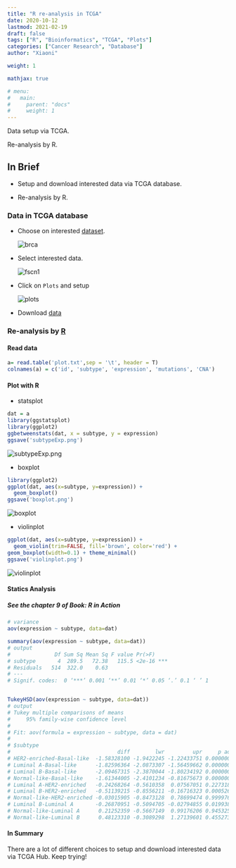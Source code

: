 ```yaml
---
title: "R re-analysis in TCGA"
date: 2020-10-12
lastmod: 2021-02-19
draft: false
tags: ["R", "Bioinformatics", "TCGA", "Plots"]
categories: ["Cancer Research", "Database"]
author: "Xiaoni"

weight: 1

mathjax: true

# menu:
#   main:
#     parent: "docs"
#     weight: 1
---
```


Data setup via TCGA.

Re-analysis by R.

<!--more-->

## In Brief

- Setup and download interested data via TCGA database.

- Re-analysis by R.

### Data in TCGA database

- Choose on interested [dataset](https://www.cbioportal.org/).
  
  ![brca](brca.png)

- Select interested data.
  
  ![fscn1](fscn1.png)

- Click on `Plots` and setup
  
  ![plots](plots.png)

- Download [data](plot.txt)
  
### Re-analysis by [R](r.Rmd)

#### Read data

```r
a= read.table('plot.txt',sep = '\t', header = T)
colnames(a) = c('id', 'subtype', 'expression', 'mutations', 'CNA')
```

#### Plot with R

- statsplot

```r
dat = a
library(ggstatsplot)
library(ggplot2)
ggbetweenstats(dat, x = subtype, y = expression)
ggsave('subtypeExp.png')
```

![subtypeExp.png](subtypeExp.png)

- boxplot
  
```r
library(ggplot2)
ggplot(dat, aes(x=subtype, y=expression)) +
  geom_boxplot()
ggsave('boxplot.png')
```

![boxplot](boxplot.png)

- violinplot
  
```r
ggplot(dat, aes(x=subtype, y=expression)) +
  geom_violin(trim=FALSE, fill='brown', color='red') +
geom_boxplot(width=0.1) + theme_minimal()
ggsave('violinplot.png')
```

![violinplot](violinplot.png)

#### Statics Analysis

##### See the chapter 9 of Book: R in Action

```r
# variance
aov(expression ~ subtype, data=dat)

summary(aov(expression ~ subtype, data=dat))
# output
#              Df Sum Sq Mean Sq F value Pr(>F)
# subtype       4  289.5   72.38   115.5 <2e-16 ***
# Residuals   514  322.0    0.63
# ---
# Signif. codes:  0 ‘***’ 0.001 ‘**’ 0.01 ‘*’ 0.05 ‘.’ 0.1 ‘ ’ 1


TukeyHSD(aov(expression ~ subtype, data=dat))
# output
# Tukey multiple comparisons of means
#     95% family-wise confidence level
#
# Fit: aov(formula = expression ~ subtype, data = dat)
#
# $subtype
#                                  diff        lwr         upr     p adj
# HER2-enriched-Basal-like  -1.58328100 -1.9422245 -1.22433751 0.0000000
# Luminal A-Basal-like      -1.82596364 -2.0873307 -1.56459662 0.0000000
# Luminal B-Basal-like      -2.09467315 -2.3870044 -1.80234192 0.0000000
# Normal-like-Basal-like    -1.61344005 -2.4101234 -0.81675673 0.0000005
# Luminal A-HER2-enriched   -0.24268264 -0.5610358  0.07567051 0.2273188
# Luminal B-HER2-enriched   -0.51139215 -0.8556211 -0.16716323 0.0005268
# Normal-like-HER2-enriched -0.03015905 -0.8473128  0.78699474 0.9999764
# Luminal B-Luminal A       -0.26870951 -0.5094705 -0.02794855 0.0199389
# Normal-like-Luminal A      0.21252359 -0.5667149  0.99176206 0.9453257
# Normal-like-Luminal B      0.48123310 -0.3089298  1.27139601 0.4552733
```

#### In Summary

There are a lot of different choices to setup and download interested data via TCGA Hub. Keep trying!
